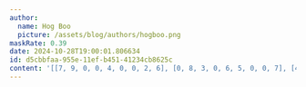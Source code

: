 ```yaml
---
author:
  name: Hog Boo
  picture: /assets/blog/authors/hogboo.png
maskRate: 0.39
date: 2024-10-28T19:00:01.806634
id: d5cbbfaa-955e-11ef-b451-41234cb8625c
content: '[[7, 9, 0, 0, 4, 0, 0, 2, 6], [0, 8, 3, 0, 6, 5, 0, 0, 7], [4, 0, 2, 9, 3, 7, 0, 0, 8], [6, 2, 7, 0, 9, 3, 5, 1, 4], [3, 5, 1, 4, 2, 6, 0, 8, 9], [8, 4, 9, 0, 5, 0, 2, 0, 3], [0, 3, 0, 5, 7, 0, 0, 0, 0], [5, 0, 0, 0, 8, 4, 9, 7, 2], [0, 7, 0, 6, 1, 0, 0, 0, 0]]'
---
```

